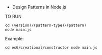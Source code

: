 - Design Patterns in Node.js

TO RUN
```
cd (version)/(pattern-type)/(pattern)
node main.js
```

Example:

```
cd es6/creational/constructor node main.js
```
